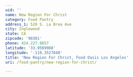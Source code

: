 ```yaml
---
uid: ''
name: New Region For Christ
category: Food Pantry
address_1: 520 S. La Brea Ave
city: Inglewood
state: CA
zipcode: '90301'
phone: 424.227.8657
latitude: '33.9569988'
longitude: '-118.3527848'
title: 'New Region For Christ, Food Oasis Los Angeles'
uri: /food-pantry/new-region-for-christ/

---
```

